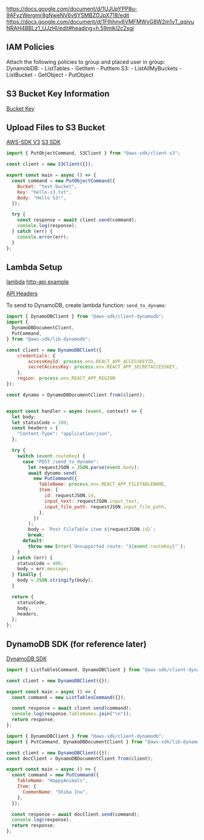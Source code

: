 https://docs.google.com/document/d/1UJUpYPP8u-9AFvzWergmr8gNweNV6v6YSMBZOJpX718/edit
https://docs.google.com/document/d/1Fthhnv6VMFMWyG8W2m1vT_qqivuNRAH4BBLz1_UJzHI/edit#heading=h.59mlkl2c2sgj

## IAM Policies
Attach the following policies to group and placed user in group:
DynamobDB:
    - ListTables 
    - GetItem
    - PutItem
S3:
    - ListAllMyBuckets
    - ListBucket
    - GetObject
    - PutObject


## S3 Bucket Key Information 
[Bucket Key](https://docs.aws.amazon.com/AmazonS3/latest/userguide/bucket-key.html?icmpid=docs_amazons3_console)

## Upload Files to S3 Bucket

[AWS-SDK V3](https://aws.amazon.com/blogs/developer/why-and-how-you-should-use-aws-sdk-for-javascript-v3-on-node-js-18/)
[S3 SDK](https://docs.aws.amazon.com/sdk-for-javascript/v3/developer-guide/javascript_s3_code_examples.html)

```javascript
import { PutObjectCommand, S3Client } from "@aws-sdk/client-s3";

const client = new S3Client({});

export const main = async () => {
  const command = new PutObjectCommand({
    Bucket: "test-bucket",
    Key: "hello-s3.txt",
    Body: "Hello S3!",
  });

  try {
    const response = await client.send(command);
    console.log(response);
  } catch (err) {
    console.error(err);
  }
};
```

## Lambda Setup
[lambda](https://docs.aws.amazon.com/apigateway/latest/developerguide/getting-started.html#getting-started-create-function)
[http-api example](https://docs.aws.amazon.com/apigateway/latest/developerguide/http-api-dynamo-db.html)

[API Headers](https://docs.aws.amazon.com/apigateway/latest/developerguide/http-api-cors.html)

To send to DynamoDB, create lambda function: `send_to_dynamo`:

```javascript
import { DynamoDBClient } from "@aws-sdk/client-dynamodb";
import {
  DynamoDBDocumentClient,
  PutCommand,
} from "@aws-sdk/lib-dynamodb";

const client = new DynamoDBClient({
    credentials: {
        accessKeyId: process.env.REACT_APP_ACCESSKEYID,
        secretAccessKey: process.env.REACT_APP_SECRETACCESSKEY,
    },
    region: process.env.REACT_APP_REGION
});

const dynamo = DynamoDBDocumentClient.from(client);


export const handler = async (event, context) => {
  let body;
  let statusCode = 200;
  const headers = {
    "Content-Type": "application/json",
  };

  try {
    switch (event.routeKey) {
      case "POST /send_to_dynamo":
        let requestJSON = JSON.parse(event.body);
        await dynamo.send(
          new PutCommand({
            TableName: process.env.REACT_APP_FILETABLENAME,
            Item: {
              id: requestJSON.id,
              input_text: requestJSON.input_text,
              input_file_path: requestJSON.input_file_path,
            },
          })
        );
        body = `Post FileTable item ${requestJSON.id}`;
        break;
      default:
        throw new Error(`Unsupported route: "${event.routeKey}"`);
    }
  } catch (err) {
    statusCode = 400;
    body = err.message;
  } finally {
    body = JSON.stringify(body);
  }

  return {
    statusCode,
    body,
    headers,
  };
};
```


## DynamoDB SDK (for reference later)
[DynamoDB SDK](https://docs.aws.amazon.com/sdk-for-javascript/v3/developer-guide/javascript_dynamodb_code_examples.html)
```javascript
import { ListTablesCommand, DynamoDBClient } from "@aws-sdk/client-dynamodb";

const client = new DynamoDBClient({});

export const main = async () => {
  const command = new ListTablesCommand({});

  const response = await client.send(command);
  console.log(response.TableNames.join("\n"));
  return response;
};
```
```javascript
import { DynamoDBClient } from "@aws-sdk/client-dynamodb";
import { PutCommand, DynamoDBDocumentClient } from "@aws-sdk/lib-dynamodb";

const client = new DynamoDBClient({});
const docClient = DynamoDBDocumentClient.from(client);

export const main = async () => {
  const command = new PutCommand({
    TableName: "HappyAnimals",
    Item: {
      CommonName: "Shiba Inu",
    },
  });

  const response = await docClient.send(command);
  console.log(response);
  return response;
};
```

